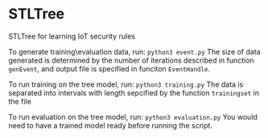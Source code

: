 # STLTree
STLTree for learning IoT security rules

To generate training\evaluation data, run:
```python3 event.py```
The size of data generated is determined by the number of iterations described in function `genEvent`,
and output file is specified in funciton `EventHandle`.

To run training on the tree model, run:
```python3 training.py```
The data is separated into intervals with length sepcified by the function `trainingset` in the file

To run evaluation on the tree model, run:
```python3 evaluation.py```
You would need to have a trained model ready before running the script.
